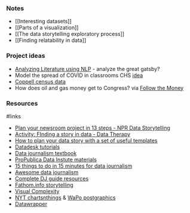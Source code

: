 ### Notes
- [[Interesting datasets]]
- [[Parts of a visualization]]
- [[The data storytelling exploratory process]]
- [[Finding relatability in data]]

### Project ideas

- [Analyzing Literature using NLP](https://kellylougheed.medium.com/coding-english-lit-natural-language-processing-in-python-ba8ebae4dde3) - analyze the great gatsby?
- Model the spread of COVID in classrooms CHS [idea](https://stack.dailybruin.com/2020/05/12/covid-model/)
- [Coppell census data](https://censusreporter.org/profiles/16000US4816612-coppell-tx/)
- How does oil and gas money get to Congress? via [Follow the Money](https://www.followthemoney.org)


### Resources

#links 
- [Plan your newsroom project in 13 steps - NPR Data Storytelling](https://training.npr.org/2016/05/03/plan-your-newsroom-project-in-13-steps-and-with-lots-of-sticky-notes/)
- [Activity: FInding a story in data - Data Therapy](https://datatherapy.org/activities/activity-finding-a-story-in-data/)
- [How to plan your data story with a set of useful templates](https://medium.com/notes-from-the-classroom/data-story-templates-whats-your-data-driven-story-project-about-816da7929453)
- [Datadesk tutorials](https://github.com/datadesk/tutorials)
- [Data journalism textbook](https://github.com/datajtext/DataJournalismTextbook)
- [ProPublica Data Instute materials](https://github.com/propublica/data-institute-2019)
- [15 things to do in 15 minutes for data journalism](https://github.com/epetenko/15-things-for-dj)
- [Awesome data journalism](https://github.com/njdehoog/awesome-data-journalism)
- [Complete DJ guide resources](https://github.com/epetenko/all-the-data)
- [Fathom.info storytelling](https://fathom.info/notebook/)
- [Visual Complexity](http://www.visualcomplexity.com/vc/project_details.cfm?id=454&index=454&domain=)
- [NYT chartsnthings](http://chartsnthings.tumblr.com) & [WaPo postgraphics](http://postgraphics.tumblr.com)
- [Datawrapper](https://www.datawrapper.de)